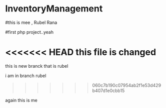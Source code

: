 # InventoryManagement

#this is mee , Rubel Rana

#first php project..yeah

<<<<<<< HEAD
this file is changed
=======

this is new branck that is rubel


i am in branch rubel
>>>>>>> 060c7b190c07954ab2f1e53d429b407d1e0cbb15
 


 again  this is me
 